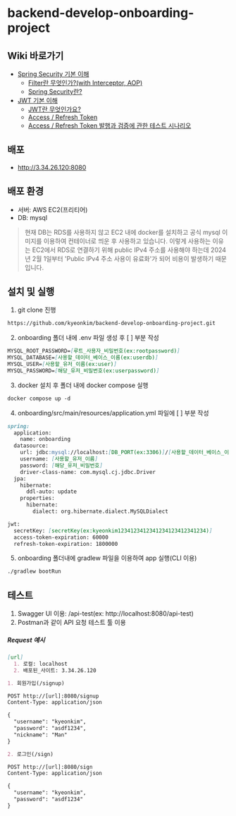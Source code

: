 # backend-develop-onboarding-project

## Wiki 바로가기

- [Spring Security 기본 이해](https://github.com/kyeonkim/backend-develop-onboarding-project/wiki#spring-security-%EA%B8%B0%EB%B3%B8-%EC%9D%B4%ED%95%B4)
  - [Filter란 무엇인가?(with Interceptor, AOP)](https://github.com/kyeonkim/backend-develop-onboarding-project/wiki#filter%EB%9E%80-%EB%AC%B4%EC%97%87%EC%9D%B8%EA%B0%80with-interceptor-aop)
  - [Spring Security란?](https://github.com/kyeonkim/backend-develop-onboarding-project/wiki#spring-security%EB%9E%80)
- [JWT 기본 이해](https://github.com/kyeonkim/backend-develop-onboarding-project/wiki#jwt-%EA%B8%B0%EB%B3%B8-%EC%9D%B4%ED%95%B4)
  - [JWT란 무엇인가요?](https://github.com/kyeonkim/backend-develop-onboarding-project/wiki#jwt%EB%9E%80-%EB%AC%B4%EC%97%87%EC%9D%B8%EA%B0%80%EC%9A%94)
  - [Access / Refresh Token](https://github.com/kyeonkim/backend-develop-onboarding-project/wiki#access--refresh-token)
  - [Access / Refresh Token 발행과 검증에 관한 테스트 시나리오](https://github.com/kyeonkim/backend-develop-onboarding-project/wiki#access--refresh-token-%EB%B0%9C%ED%96%89%EA%B3%BC-%EA%B2%80%EC%A6%9D%EC%97%90-%EA%B4%80%ED%95%9C-%ED%85%8C%EC%8A%A4%ED%8A%B8-%EC%8B%9C%EB%82%98%EB%A6%AC%EC%98%A4)

## 배포

- http://3.34.26.120:8080

## 배포 환경

- 서버: AWS EC2(프리티어)
- DB: mysql

> 현재 DB는 RDS를 사용하지 않고 EC2 내에 docker를 설치하고 공식 mysql 이미지를 이용하여 컨테이너로 띄운 후 사용하고 있습니다. 이렇게 사용하는 이유는 EC2에서 RDS로 연결하기 위해 public IPv4 주소를 사용해야 하는데 2024년 2월 1일부터 'Public IPv4 주소 사용이 유료화'가 되어 비용이 발생하기 때문입니다. 

## 설치 및 실행

1. git clone 진행
```markdown
https://github.com/kyeonkim/backend-develop-onboarding-project.git
```

2. onboarding 폴더 내에 .env 파일 생성 후 [ ] 부분 작성
```markdown
MYSQL_ROOT_PASSWORD=[루트_사용자_비밀번호(ex:rootpassword)]
MYSQL_DATABASE=[사용할_데이터_베이스_이름(ex:userdb)]
MYSQL_USER=[사용할_유저_이름(ex:user)]
MYSQL_PASSWORD=[해당_유저_비밀번호(ex:userpassword)]
```

3. docker 설치 후 폴더 내에 docker compose 실행
```markdown
docker compose up -d
```

4. onboarding/src/main/resources/application.yml 파일에 [ ] 부분 작성
```markdown
spring:
  application:
    name: onboarding
  datasource:
    url: jdbc:mysql://localhost:[DB_PORT(ex:3306)]/[사용할_데이터_베이스_이름]
    username: [사용할_유저_이름]
    password: [해당_유저_비밀번호]
    driver-class-name: com.mysql.cj.jdbc.Driver
  jpa:
    hibernate:
      ddl-auto: update
    properties:
      hibernate:
        dialect: org.hibernate.dialect.MySQLDialect

jwt:
  secretKey: [secretKey(ex:kyeonkim1234123412341234123412341234)]
  access-token-expiration: 60000
  refresh-token-expiration: 1800000
```

5. onboarding 폴더내에 gradlew 파일을 이용하여 app 실행(CLI 이용)
```markdown
./gradlew bootRun
```

## 테스트

1. Swagger UI 이용: /api-test(ex: http://localhost:8080/api-test)
2. Postman과 같이 API 요청 테스트 툴 이용
##### Request 예시
```markdown
[url]
  1. 로컬: localhost
  2. 배포된_사이트: 3.34.26.120

1. 회원가입(/signup)

POST http://[url]:8080/signup
Content-Type: application/json

{
  "username": "kyeonkim",
  "password": "asdf1234",
  "nickname": "Man"
}

2. 로그인(/sign)

POST http://[url]:8080/sign
Content-Type: application/json

{
  "username": "kyeonkim",
  "password": "asdf1234"
}
```
